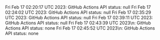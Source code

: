 
Fri Feb 17 02:20:17 UTC 2023: GitHub Actions API status: null
Fri Feb 17 02:24:02 UTC 2023: GitHub Actions API status: null
Fri Feb 17 02:35:29 UTC 2023: GitHub Actions API status: null
Fri Feb 17 02:39:11 UTC 2023: GitHub Actions API status: null
Fri Feb 17 02:43:39 UTC 2023\n: GitHub Actions API status: none
Fri Feb 17 02:45:52 UTC 2023\n: GitHub Actions API status: none
